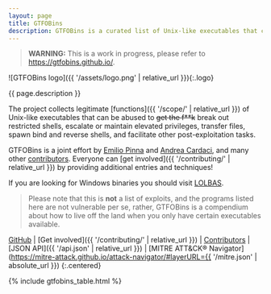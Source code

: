 ```yaml
---
layout: page
title: GTFOBins
description: GTFOBins is a curated list of Unix-like executables that can be used to bypass local security restrictions in misconfigured systems.
---
```


> **WARNING:** This is a work in progress, please refer to <https://gtfobins.github.io/>.

![GTFOBins logo]({{ '/assets/logo.png' | relative_url }}){:.logo}

{{ page.description }}

The project collects legitimate [functions]({{ '/scope/' | relative_url }}) of Unix-like executables that can be abused to ~~get the f**k~~ break out restricted shells, escalate or maintain elevated privileges, transfer files, spawn bind and reverse shells, and facilitate other post-exploitation tasks.

GTFOBins is a joint effort by [Emilio Pinna][norbemi] and [Andrea Cardaci][cyrus_and], and many other [contributors][]. Everyone can [get involved]({{ '/contributing/' | relative_url }}) by providing additional entries and techniques!

If you are looking for Windows binaries you should visit [LOLBAS][].

> Please note that this is **not** a list of exploits, and the programs listed here are not vulnerable per se, rather, GTFOBins is a compendium about how to live off the land when you only have certain executables available.

[GitHub][]
|
[Get involved]({{ '/contributing/' | relative_url }})
|
[Contributors][contributors]
|
[JSON API]({{ '/api.json' | relative_url }})
|
[MITRE ATT&CK® Navigator](https://mitre-attack.github.io/attack-navigator/#layerURL={{ '/mitre.json' | absolute_url }})
{:.centered}

[contributors]: https://github.com/GTFOBins/GTFOBins.github.io/graphs/contributors
[norbemi]: https://twitter.com/norbemi
[cyrus_and]: https://twitter.com/cyrus_and
[LOLBAS]: https://lolbas-project.github.io/
[GitHub]: https://github.com/GTFOBins/GTFOBins.github.io

{% include gtfobins_table.html %}
